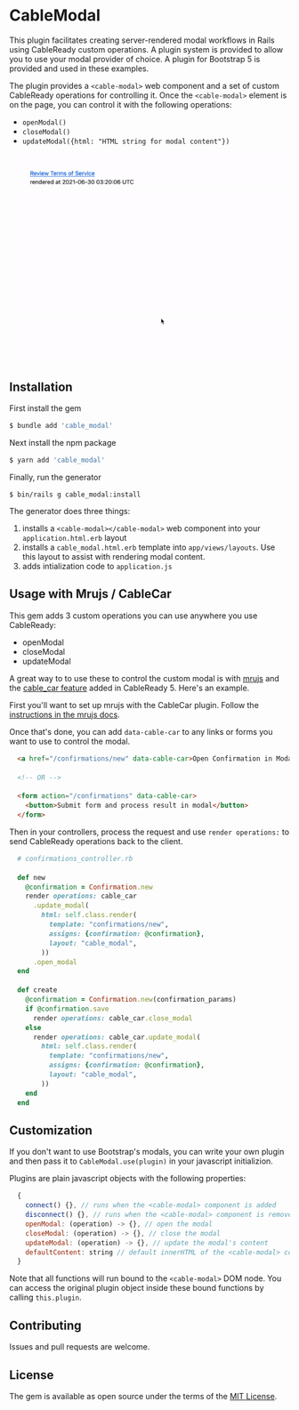 # CableModal
This plugin facilitates creating server-rendered modal workflows in Rails using CableReady custom operations.  A plugin system is provided to allow you to use your modal provider of choice.  A plugin for Bootstrap 5 is provided and used in these examples.

The plugin provides a `<cable-modal>` web component and a set of custom CableReady operations for controlling it.  Once the `<cable-modal>` element is on the page, you can control it with the following operations:

- `openModal()`
- `closeModal()`
- `updateModal({html: "HTML string for modal content"})`

![Demo screencast](/demo.gif)

## Installation
First install the gem

```bash
$ bundle add 'cable_modal'
```

Next install the npm package

```bash
$ yarn add 'cable_modal'
```

Finally, run the generator

```
$ bin/rails g cable_modal:install
```

The generator does three things:

1. installs a `<cable-modal></cable-modal>` web component into your `application.html.erb` layout
3. installs a `cable_modal.html.erb` template into `app/views/layouts`.  Use this layout to assist with rendering modal content.
2. adds intialization code to `application.js`

## Usage with Mrujs / CableCar

This gem adds 3 custom operations you can use anywhere you use CableReady:
- openModal
- closeModal
- updateModal

A great way to to use these to control the custom modal is with [mrujs](https://mrujs.com) and the [cable_car feature](https://cableready.stimulusreflex.com/v/v5/cable-car) added in CableReady 5.  Here's an example.

First you'll want to set up mrujs with the CableCar plugin.  Follow the [instructions in the mrujs docs](https://mrujs.com/how-tos/integrate-cablecar).

Once that's done, you can add `data-cable-car` to any links or forms you want to use to control the modal.

```html
  <a href="/confirmations/new" data-cable-car>Open Confirmation in Modal</a>

  <!-- OR -->

  <form action="/confirmations" data-cable-car>
    <button>Submit form and process result in modal</button>
  </form>
```

Then in your controllers, process the request and use `render operations:` to send CableReady operations back to the client.

```ruby
  # confirmations_controller.rb

  def new
    @confirmation = Confirmation.new
    render operations: cable_car
      .update_modal(
        html: self.class.render(
          template: "confirmations/new",
          assigns: {confirmation: @confirmation},
          layout: "cable_modal",
        ))
      .open_modal
  end

  def create
    @confirmation = Confirmation.new(confirmation_params)
    if @confirmation.save
      render operations: cable_car.close_modal
    else
      render operations: cable_car.update_modal(
        html: self.class.render(
          template: "confirmations/new",
          assigns: {confirmation: @confirmation},
          layout: "cable_modal",
        ))
    end
  end
```

## Customization

If you don't want to use Bootstrap's modals, you can write your own plugin and then pass it to `CableModal.use(plugin)` in your javascript initializion.

Plugins are plain javascript objects with the following properties:

```javascript
  {
    connect() {}, // runs when the <cable-modal> component is added
    disconnect() {}, // runs when the <cable-modal> component is removed
    openModal: (operation) -> {}, // open the modal
    closeModal: (operation) -> {}, // close the modal
    updateModal: (operation) -> {}, // update the modal's content
    defaultContent: string // default innerHTML of the <cable-modal> component
  }
```

Note that all functions will run bound to the `<cable-modal>` DOM node.  You can access the original plugin object inside these bound functions by calling `this.plugin`.

## Contributing
Issues and pull requests are welcome.

## License
The gem is available as open source under the terms of the [MIT License](https://opensource.org/licenses/MIT).
